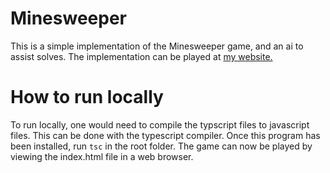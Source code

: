 # Minesweeper
This is a simple implementation of the Minesweeper game, and an ai to assist solves. The implementation can be played at [my website.](https://kaholaz.ddns.net/minesweeper-ai)

# How to run locally
To run locally, one would need to compile the typscript files to javascript files. This can be done with the typescript compiler. Once this program has been installed, run `tsc` in the root folder. The game can now be played by viewing the index.html file in a web browser.
